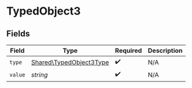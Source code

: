 # TypedObject3


## Fields

| Field                                                              | Type                                                               | Required                                                           | Description                                                        |
| ------------------------------------------------------------------ | ------------------------------------------------------------------ | ------------------------------------------------------------------ | ------------------------------------------------------------------ |
| `type`                                                             | [Shared\TypedObject3Type](../../Models/Shared/TypedObject3Type.md) | :heavy_check_mark:                                                 | N/A                                                                |
| `value`                                                            | *string*                                                           | :heavy_check_mark:                                                 | N/A                                                                |